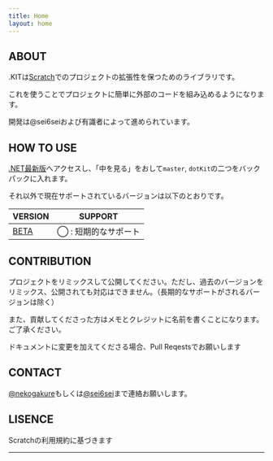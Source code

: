 ```yaml
---
title: Home
layout: home
---
```

## ABOUT
.KITは[Scratch](https://scratch.mit.edu)でのプロジェクトの拡張性を保つためのライブラリです。

これを使うことでプロジェクトに簡単に外部のコードを組み込めるようになります。

開発は@sei6seiおよび有識者によって進められています。

## HOW TO USE
[.NET最新版](https://scratch.mit.edu/projects/1128886666/)へアクセスし、「中を見る」をおして`master`, `dotKit`の二つをバックパックに入れます。

それ以外で現在サポートされているバージョンは以下のとおりです。

| VERSION | SUPPORT |
| ------- | ------- |
|   [BETA](https://scratch.mit.edu/projects/1128886666/)  | ◯ : 短期的なサポート |

## CONTRIBUTION
プロジェクトをリミックスして公開してください。ただし、過去のバージョンをリミックス、公開されても対応はできません。（長期的なサポートがされるバージョンは除く）

また、貢献してくださった方はメモとクレジットに名前を書くことになります。ご了承ください。

ドキュメントに変更を加えてくださる場合、Pull Reqestsでお願いします

## CONTACT
[@nekogakure](https://scratch.mit.edu/users/nekogakure/)もしくは[@sei6sei](https://scratch.mit.edu/users/sei6sei/)まで連絡お願いします。

## LISENCE
Scratchの利用規約に基づきます

----

[^1]: [It can take up to 10 minutes for changes to your site to publish after you push the changes to GitHub](https://docs.github.com/en/pages/setting-up-a-github-pages-site-with-jekyll/creating-a-github-pages-site-with-jekyll#creating-your-site).

[GitHub Pages]: https://docs.github.com/en/pages
[Jekyll]: https://jekyllrb.com
[GitHub Pages / Actions workflow]: https://github.blog/changelog/2022-07-27-github-pages-custom-github-actions-workflows-beta/
